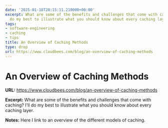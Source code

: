 ```yaml
---
date: '2025-01-18T20:15:11.210000+00:00'
excerpt: What are some of the benefits and challenges that come with caching? I'll
  do my best to illustrate what you should know about every caching layer.
tags:
- software-engineering
- caching
- tips
title: An Overview of Caching Methods
type: drop
url: https://www.cloudbees.com/blog/an-overview-of-caching-methods
---
```


# An Overview of Caching Methods

**URL:** https://www.cloudbees.com/blog/an-overview-of-caching-methods

**Excerpt:** What are some of the benefits and challenges that come with caching? I'll do my best to illustrate what you should know about every caching layer.

**Notes:**
Here I link to an overview of the different models of caching.
